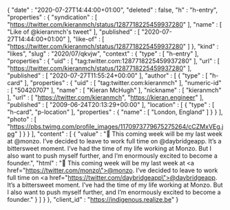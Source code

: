 {
  "date" : "2020-07-27T14:44:00+01:00",
  "deleted" : false,
  "h" : "h-entry",
  "properties" : {
    "syndication" : [ "https://twitter.com/kieranmch/status/1287718225459937280" ],
    "name" : [ "Like of @kieranmch's tweet" ],
    "published" : [ "2020-07-27T14:44:00+01:00" ],
    "like-of" : [ "https://twitter.com/kieranmch/status/1287718225459937280" ]
  },
  "kind" : "likes",
  "slug" : "2020/07/qkvjw",
  "context" : {
    "type" : [ "h-entry" ],
    "properties" : {
      "uid" : [ "tag:twitter.com:1287718225459937280" ],
      "url" : [ "https://twitter.com/kieranmch/status/1287718225459937280" ],
      "published" : [ "2020-07-27T11:55:24+00:00" ],
      "author" : [ {
        "type" : [ "h-card" ],
        "properties" : {
          "uid" : [ "tag:twitter.com:kieranmch" ],
          "numeric-id" : [ "50420707" ],
          "name" : [ "Kieran McHugh" ],
          "nickname" : [ "kieranmch" ],
          "url" : [ "https://twitter.com/kieranmch", "https://kieran.engineer" ],
          "published" : [ "2009-06-24T20:13:29+00:00" ],
          "location" : [ {
            "type" : [ "h-card", "p-location" ],
            "properties" : {
              "name" : [ "London, England" ]
            }
          } ],
          "photo" : [ "https://pbs.twimg.com/profile_images/1170973779675275264/cCZMxVEg.jpg" ]
        }
      } ],
      "content" : [ {
        "value" : "📣 This coming week will be my last week at @monzo. I’ve decided to leave to work full time on @daybridgeapp. It’s a bittersweet moment. I’ve had the time of my life working at Monzo. But I also want to push myself further, and I’m enormously excited to become a founder.",
        "html" : "📣 This coming week will be my last week at <a href=\"https://twitter.com/monzo\">@monzo</a>. I’ve decided to leave to work full time on <a href=\"https://twitter.com/daybridgeapp\">@daybridgeapp</a>. It’s a bittersweet moment. I’ve had the time of my life working at Monzo. But I also want to push myself further, and I’m enormously excited to become a founder."
      } ]
    }
  },
  "client_id" : "https://indigenous.realize.be"
}
